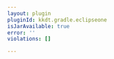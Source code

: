 ```yaml
---
layout: plugin
pluginId: kkdt.gradle.eclipseone
isJarAvailable: true
error: ''
violations: []

---
```

